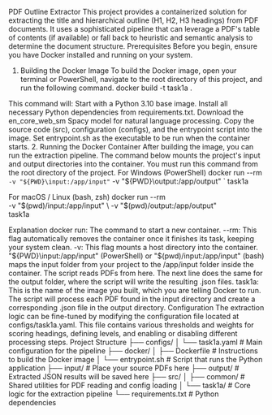PDF Outline Extractor
This project provides a containerized solution for extracting the title and hierarchical outline (H1, H2, H3 headings) from PDF documents. It uses a sophisticated pipeline that can leverage a PDF's table of contents (if available) or fall back to heuristic and semantic analysis to determine the document structure.
Prerequisites
Before you begin, ensure you have Docker installed and running on your system.
1. Building the Docker Image
To build the Docker image, open your terminal or PowerShell, navigate to the root directory of this project, and run the following command.
docker build -t task1a .


This command will:
Start with a Python 3.10 base image.
Install all necessary Python dependencies from requirements.txt.
Download the en_core_web_sm Spacy model for natural language processing.
Copy the source code (src), configuration (configs), and the entrypoint script into the image.
Set entrypoint.sh as the executable to be run when the container starts.
2. Running the Docker Container
After building the image, you can run the extraction pipeline. The command below mounts the project's input and output directories into the container.
You must run this command from the root directory of the project.
For Windows (PowerShell)
docker run --rm `
  -v "${PWD}\input:/app/input" `
  -v "${PWD}\output:/app/output" `
  task1a


For macOS / Linux (bash, zsh)
docker run --rm \
  -v "$(pwd)/input:/app/input" \
  -v "$(pwd)/output:/app/output" \
  task1a


Explanation
docker run: The command to start a new container.
--rm: This flag automatically removes the container once it finishes its task, keeping your system clean.
-v: This flag mounts a host directory into the container.
"${PWD}\input:/app/input" (PowerShell) or "$(pwd)/input:/app/input" (bash) maps the input folder from your project to the /app/input folder inside the container. The script reads PDFs from here.
The next line does the same for the output folder, where the script will write the resulting .json files.
task1a: This is the name of the image you built, which you are telling Docker to run.
The script will process each PDF found in the input directory and create a corresponding .json file in the output directory.
Configuration
The extraction logic can be fine-tuned by modifying the configuration file located at configs/task1a.yaml. This file contains various thresholds and weights for scoring headings, defining levels, and enabling or disabling different processing steps.
Project Structure
├── configs/
│   └── task1a.yaml     # Main configuration for the pipeline
├── docker/
│   ├── Dockerfile      # Instructions to build the Docker image
│   └── entrypoint.sh   # Script that runs the Python application
├── input/              # Place your source PDFs here
├── output/             # Extracted JSON results will be saved here
├── src/
│   ├── common/         # Shared utilities for PDF reading and config loading
│   └── task1a/         # Core logic for the extraction pipeline
└── requirements.txt    # Python dependencies
